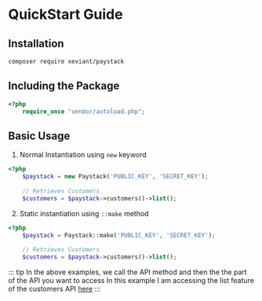 # QuickStart Guide

## Installation

```bash
composer require xeviant/paystack
```

## Including the Package
```php
<?php
    require_once "vendor/autoload.php";
```

## Basic Usage
1. Normal Instantiation using `new` keyword

```php
<?php
    $paystack = new Paystack('PUBLIC_KEY', 'SECRET_KEY');
    
    // Retrieves Customers
    $customers = $paystack->customers()->list();
```

2. Static instantiation using `::make` method

```php
<?php
    $paystack = Paystack::make('PUBLIC_KEY', 'SECRET_KEY');
    
    // Retrieves Customers
    $customers = $paystack->customers()->list();
```

::: tip
In the above examples, we call the API method and then the the part of the API you want to access
In this example I am accessing the list feature of the customers API <a href="https://developers.paystack.co/reference">here</a>
:::
